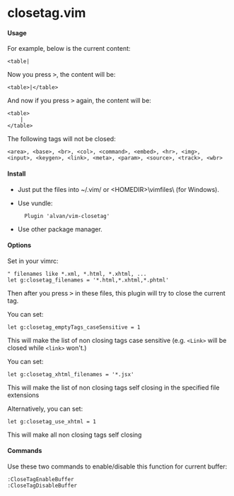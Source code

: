 closetag.vim
============

#### Usage

For example, below is the current content:

    <table|

Now you press <kbd>&gt;</kbd>, the content will be:

    <table>|</table>

And now if you press <kbd>&gt;</kbd> again, the content will be:

    <table>
        |
    </table>

The following tags will not be closed:

    <area>, <base>, <br>, <col>, <command>, <embed>, <hr>, <img>, 
    <input>, <keygen>, <link>, <meta>, <param>, <source>, <track>, <wbr>

#### Install

* Just put the files into ~/.vim/ or &lt;HOMEDIR&gt;\vimfiles\ (for Windows).

* Use vundle:

        Plugin 'alvan/vim-closetag'

* Use other package manager.

#### Options

Set in your vimrc:

    " filenames like *.xml, *.html, *.xhtml, ...
    let g:closetag_filenames = '*.html,*.xhtml,*.phtml'

Then after you press <kbd>&gt;</kbd> in these files, this plugin will try to close the current tag.

You can set:

    let g:closetag_emptyTags_caseSensitive = 1

This will make the list of non closing tags case sensitive (e.g. `<Link>` will be closed while `<link>` won't.)

You can set:

    let g:closetag_xhtml_filenames = '*.jsx'

This will make the list of non closing tags self closing in the specified file
extensions

Alternatively, you can set:

    let g:closetag_use_xhtml = 1

This will make all non closing tags self closing

#### Commands

Use these two commands to enable/disable this function for current buffer:

    :CloseTagEnableBuffer
    :CloseTagDisableBuffer

